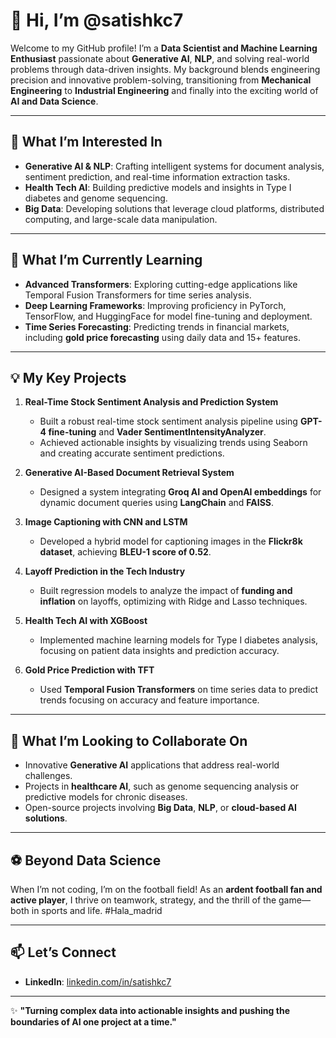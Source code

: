 # 👋 Hi, I’m @satishkc7  

Welcome to my GitHub profile! I’m a **Data Scientist and Machine Learning Enthusiast** passionate about **Generative AI**, **NLP**, and solving real-world problems through data-driven insights. My background blends engineering precision and innovative problem-solving, transitioning from **Mechanical Engineering** to **Industrial Engineering** and finally into the exciting world of **AI and Data Science**.

---

## 👀 What I’m Interested In  
- **Generative AI & NLP**: Crafting intelligent systems for document analysis, sentiment prediction, and real-time information extraction tasks.  
- **Health Tech AI**: Building predictive models and insights in Type I diabetes and genome sequencing.  
- **Big Data**: Developing solutions that leverage cloud platforms, distributed computing, and large-scale data manipulation.

---

## 🌱 What I’m Currently Learning  
- **Advanced Transformers**: Exploring cutting-edge applications like Temporal Fusion Transformers for time series analysis.  
- **Deep Learning Frameworks**: Improving proficiency in PyTorch, TensorFlow, and HuggingFace for model fine-tuning and deployment.  
- **Time Series Forecasting**: Predicting trends in financial markets, including **gold price forecasting** using daily data and 15+ features.  

---

## 💡 My Key Projects  
1. **Real-Time Stock Sentiment Analysis and Prediction System**  
   - Built a robust real-time stock sentiment analysis pipeline using **GPT-4 fine-tuning** and **Vader SentimentIntensityAnalyzer**.  
   - Achieved actionable insights by visualizing trends using Seaborn and creating accurate sentiment predictions.  

2. **Generative AI-Based Document Retrieval System**  
   - Designed a system integrating **Groq AI and OpenAI embeddings** for dynamic document queries using **LangChain** and **FAISS**.  

3. **Image Captioning with CNN and LSTM**  
   - Developed a hybrid model for captioning images in the **Flickr8k dataset**, achieving **BLEU-1 score of 0.52**.  

4. **Layoff Prediction in the Tech Industry**  
   - Built regression models to analyze the impact of **funding and inflation** on layoffs, optimizing with Ridge and Lasso techniques.

5. **Health Tech AI with XGBoost**  
   - Implemented machine learning models for Type I diabetes analysis, focusing on patient data insights and prediction accuracy.  

6. **Gold Price Prediction with TFT**  
   - Used **Temporal Fusion Transformers** on time series data to predict trends focusing on accuracy and feature importance.  

---

## 💞️ What I’m Looking to Collaborate On  
- Innovative **Generative AI** applications that address real-world challenges.  
- Projects in **healthcare AI**, such as genome sequencing analysis or predictive models for chronic diseases.  
- Open-source projects involving **Big Data**, **NLP**, or **cloud-based AI solutions**.  

---

## ⚽ Beyond Data Science  
When I’m not coding, I’m on the football field! As an **ardent football fan and active player**, I thrive on teamwork, strategy, and the thrill of the game—both in sports and life. #Hala_madrid

---

## 📫 Let’s Connect  
- **LinkedIn**: [linkedin.com/in/satishkc7](https://www.linkedin.com/in/satishkc7/)  

---

✨ **"Turning complex data into actionable insights and pushing the boundaries of AI one project at a time."**  
